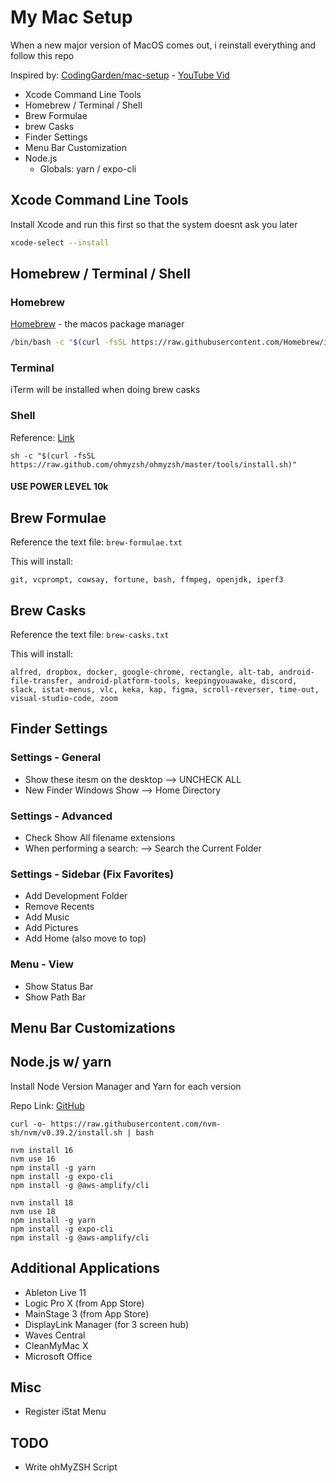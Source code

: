 # My Mac Setup

When a new major version of MacOS comes out, i reinstall everything and follow this repo

Inspired by: [CodingGarden/mac-setup](https://github.com/CodingGarden/mac-setup) - [YouTube Vid](https://www.youtube.com/watch?v=2_ZbslLnshw)

- Xcode Command Line Tools
- Homebrew / Terminal / Shell
- Brew Formulae
- brew Casks
- Finder Settings
- Menu Bar Customization
- Node.js
  - Globals: yarn / expo-cli

## Xcode Command Line Tools
Install Xcode and run this first so that the system doesnt ask you later

```sh
xcode-select --install
```

## Homebrew / Terminal / Shell 

### Homebrew

[Homebrew](https://brew.sh/) - the macos package manager

```sh
/bin/bash -c "$(curl -fsSL https://raw.githubusercontent.com/Homebrew/install/HEAD/install.sh)"
```

### Terminal

iTerm will be installed when doing brew casks

### Shell

Reference: [Link](https://ohmyz.sh/#install)

```
sh -c "$(curl -fsSL https://raw.github.com/ohmyzsh/ohmyzsh/master/tools/install.sh)"
```
#### USE POWER LEVEL 10k ####

## Brew Formulae

Reference the text file: ```brew-formulae.txt```

This will install:

```
git, vcprompt, cowsay, fortune, bash, ffmpeg, openjdk, iperf3
```

## Brew Casks

Reference the text file: ```brew-casks.txt```

This will install: 

```
alfred, dropbox, docker, google-chrome, rectangle, alt-tab, android-file-transfer, android-platform-tools, keepingyouawake, discord, slack, istat-menus, vlc, keka, kap, figma, scroll-reverser, time-out, visual-studio-code, zoom
```

## Finder Settings

### Settings - General
- Show these itesm on the desktop --> UNCHECK ALL
- New Finder Windows Show --> Home Directory

### Settings - Advanced
- Check Show All filename extensions
- When performing a search: --> Search the Current Folder

### Settings - Sidebar (Fix Favorites)
- Add Development Folder
- Remove Recents
- Add Music
- Add Pictures
- Add Home (also move to top)

### Menu - View 
- Show Status Bar
- Show Path Bar

## Menu Bar Customizations

## Node.js w/ yarn 

Install Node Version Manager and Yarn for each version

Repo Link: [GitHub](https://github.com/nvm-sh/nvm)

```curl -o- https://raw.githubusercontent.com/nvm-sh/nvm/v0.39.2/install.sh | bash```

```
nvm install 16
nvm use 16
npm install -g yarn
npm install -g expo-cli
npm install -g @aws-amplify/cli

nvm install 18
nvm use 18
npm install -g yarn
npm install -g expo-cli
npm install -g @aws-amplify/cli
```


## Additional Applications

- Ableton Live 11
- Logic Pro X (from App Store)
- MainStage 3 (from App Store)
- DisplayLink Manager (for 3 screen hub)
- Waves Central
- CleanMyMac X
- Microsoft Office


## Misc
- Register iStat Menu


## TODO
- Write ohMyZSH Script

```

```